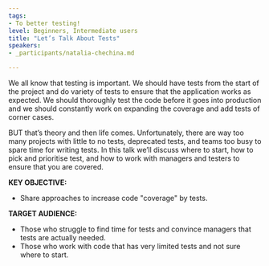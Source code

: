 ```yaml
---
tags:
- To better testing!
level: Beginners, Intermediate users
title: "Let’s Talk About Tests"
speakers:
- _participants/natalia-chechina.md

---
```

We all know that testing is important. We should have tests from the start of the project and do variety of tests to ensure that the application works as expected. We should thoroughly test the code before it goes into production and we should constantly work on expanding the coverage and add tests of corner cases.

BUT that’s theory and then life comes. Unfortunately, there are way too many projects with little to no tests, deprecated tests, and teams too busy to spare time for writing tests. In this talk we’ll discuss where to start, how to pick and prioritise test, and how to work with managers and testers to ensure that you are covered.

**KEY OBJECTIVE:**
- Share approaches to increase code "coverage" by tests.

**TARGET AUDIENCE:**
- Those who struggle to find time for tests and convince managers that tests are actually needed.
- Those who work with code that has very limited tests and not sure where to start.